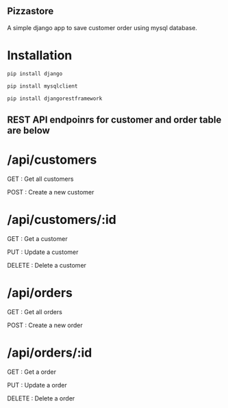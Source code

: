 ## Pizzastore

A simple django app to save customer order using mysql database.

# Installation
````bash
pip install django
````
````bash
pip install mysqlclient
````

````bash
pip install djangorestframework
````
## REST API endpoinrs for customer and order table  are below

# /api/customers

GET : Get all customers


POST : Create a new customer


# /api/customers/:id


GET : Get a customer


PUT : Update a customer


DELETE : Delete a customer




# /api/orders

GET : Get all orders


POST : Create a new order


# /api/orders/:id


GET : Get a order


PUT : Update a order


DELETE : Delete a order

